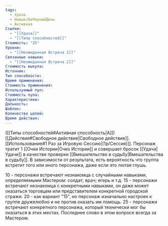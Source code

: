 ```yaml
---
tags:
  - Удача
  - Навык/НаЧерныйДень
  - Активная
Ссылки:
  - "[[Удача]]"
  - "[[Типы способностей]]"
Стоимость: "25"
Уровни:
  - "[[Неожиданная Встреча 2]]"
Связанные навыки:
  - "[[Неожиданная Встреча 2]]"
Стоимость выкупа:
Источник:
Тип способности:
Время применения:
Стоимость применения:
Используемый пул:
Стоимость пула:
Характеристики:
Дальность:
Шаблон:
Количество целей:
Время действия:
---
```

([[Типы способностей#Активная способность|А]]) [[Действия#Свободное действие|Свободное действие]]. [[Использование#1 Раз за Игровую Сессию|(1р/Сессия)]]. Персонаж тратит 1 [[Очки Истории|Очко Истории]] и совершает бросок [[Удача|Удачи]] в качестве проверки  [[Вмешательство в  судьбу|Вмешательства в судьбу]]. В зависимости от результата, есть вероятность что группа встретит того или иного персонажа, даже если это лютая глушь. 

10 - персонажи встречают незнакомца с случайными навыками, определяемыми Мастером: солдат; врач; егерь и т.д.
15 - персонажи встречают незнакомца с конкретными навыками, он даже может оказаться торговцем или представителем конкретной городской стражи. 
20 - как вариант "15", но персонаж изначально настроен к группе дружелюбно и не против оказать им помощь. 
25 - персонажи встречают конкретного персонажа, который технически мог бы оказаться в этих местах. Последнее слово в этом вопросе всегда за Мастером. 